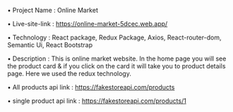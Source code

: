 •	Project Name : Online Market

•	Live-site-link : https://online-market-5dcec.web.app/


•	Technology : React package, Redux Package, Axios, React-router-dom, Semantic Ui, React Bootstrap

•	Description : This is online market website. In the home page you will see the product card & if you click on the card it will take you to product details page. Here we used the                 redux technology.

•	All products api link : https://fakestoreapi.com/products 

•	single product api link : https://fakestoreapi.com/products/1 
